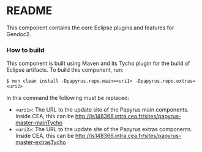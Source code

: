 # README #

This component contains the core Eclipse plugins and features for Gendoc2.

### How to build ###

This component is built using Maven and its Tycho plugin for the build of Eclipse artifacts.
To build this component, run:

```
$ mvn clean install -Dpapyrus.repo.main=<uri1> -Dpapyrus.repo.extras=<uri2>
```

In this command the following must be replaced:

* `<uri1>`: The URL to the update site of the Papyrus main components. Inside CEA, this can be http://is148366.intra.cea.fr/sites/papyrus-master-mainTycho
* `<uri2>`: The URL to the update site of the Papyrus extras components. Inside CEA, this can be http://is148366.intra.cea.fr/sites/papyrus-master-extrasTycho